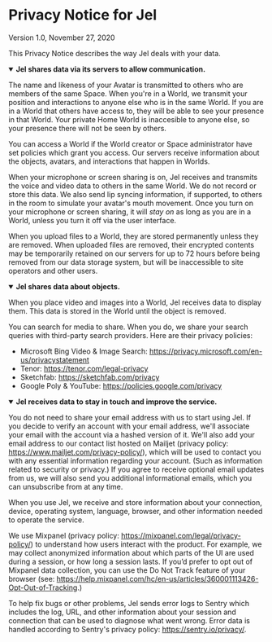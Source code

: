 # Privacy Notice for Jel

Version 1.0, November 27, 2020

This Privacy Notice describes the way Jel deals with your data.

<details open>
  <summary>
    <strong>Jel shares data via its servers to allow communication.</strong>
  </summary>

The name and likeness of your Avatar is transmitted to others who are members of the same Space. When you're in a World, we transmit your position and interactions to anyone else who is in the same World. If you are in a World that others have access to, they will be able to see your presence in that World. Your private Home World is inaccesible to anyone else, so your presence there will not be seen by others.

You can access a World if the World creator or Space administrator have set policies which grant you access. Our servers receive information about the objects, avatars, and interactions that happen in Worlds.

When your microphone or screen sharing is on, Jel receives and transmits the voice and video data to others in the same World. We do not record or store this data. We also send lip syncing information, if supported, to others in the room to simulate your avatar's mouth movement. Once you turn on your microphone or screen sharing, it will *stay on* as long as you are in a World, unless you turn it off via the user interface.

When you upload files to a World, they are stored permanently unless they are removed. When uploaded files are removed, their encrypted contents may be temporarily retained on our servers for up to 72 hours before being removed from our data storage system, but will be inaccessible to site operators and other users.

<details open>
  <summary>
    <strong>Jel shares data about objects.</strong>
  </summary>

When you place video and images into a World, Jel receives data to display them. This data is stored in the World until the object is removed.

You can search for media to share. When you do, we share your search queries with third-party search providers. Here are their privacy policies:
  - Microsoft Bing Video & Image Search: https://privacy.microsoft.com/en-us/privacystatement
  - Tenor: https://tenor.com/legal-privacy
  - Sketchfab: https://sketchfab.com/privacy
  - Google Poly & YouTube: https://policies.google.com/privacy

<details open>
  <summary>
    <strong>Jel receives data to stay in touch and improve the service.</strong>
  </summary>

You do not need to share your email address with us to start using Jel. If you decide to verify an account with your email address, we'll associate your email with the account via a hashed version of it. We'll also add your email address to our contact list hosted on Mailjet (privacy policy: https://www.mailjet.com/privacy-policy/), which will be used to contact you with any essential information regarding your account. (Such as information related to security or privacy.) If you agree to receive optional email updates from us, we will also send you additional informational emails, which you can unsubscribe from at any time.

When you use Jel, we receive and store information about your connection, device, operating system, language, browser, and other information needed to operate the service.

We use Mixpanel (privacy policy: https://mixpanel.com/legal/privacy-policy/) to understand how users interact with the product. For example, we may collect anonymized information about which parts of the UI are used during a session, or how long a session lasts. If you’d prefer to opt out of Mixpanel data collection, you can use the Do Not Track feature of your browser (see: https://help.mixpanel.com/hc/en-us/articles/360001113426-Opt-Out-of-Tracking.)

To help fix bugs or other problems, Jel sends error logs to Sentry which includes the log, URL, and other information about your session and connection that can be used to diagnose what went wrong. Error data is handled according to Sentry's privacy policy: https://sentry.io/privacy/.
